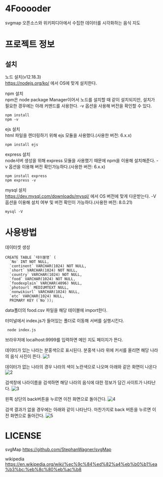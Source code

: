 # 4Fooooder
svgmap 오픈소스와 위키피디아에서 수집한 데이터를 시각화하는 음식 지도

# 프로젝트 정보

## 설치
노드 설치(v12.18.3)
<br>
https://nodejs.org/ko/ 에서 OS에 맞게 설치한다.

npm 설치
<br>
npm은 node package Manager이어서 노드를 설치할 때 같이 설치되지만,
설치가 필요한 경우에는 아래 커맨드를 사용한다. -v 옵션을 사용해 버전을 확인할 수 있다.
```
npm install
npm -v
```

ejs 설치
<br>
html 파일을 렌더링하기 위해 ejs 모듈을 사용했다.(사용한 버전: 6.x.x)
```
npm install ejs
```

express 설치
<br>
node서버 생성을 위해 express 모듈을 사용했기 때문에 npm을 이용해 설치해준다. -v 옵션을 이용해 버전 확인가능하다.(사용한 버전: 6.x.x)
```
npm install express
npm express -v
```

mysql 설치
<br>
https://dev.mysql.com/downloads/mysql/ 에서 OS 버전에 맞게 다운받는다. -V 옵션을 이용해 설치 여부 및 버전 확인이 가능하다.(사용한 버전: 8.0.21) 
```
mysql -V
```

# 사용방법

데이터셋 생성
```
CREATE TABLE `테이블명` (
  `No` INT NOT NULL,
  `continent` VARCHAR(1024) NOT NULL,
  `short` VARCHAR(1024) NOT NULL,
  `country` VARCHAR(1024) NOT NULL,
  `food` VARCHAR(1024) NOT NULL,
  `foodexplain` VARCHAR(4096) NULL,
  `photourl` MEDIUMTEXT NULL,
  `nonwikiurl` VARCHAR(1024) NULL,
  `etc` VARCHAR(1024) NULL,
  PRIMARY KEY (`No`));
  ```
  data폴더의 food.csv 파일을 해당 테이블에 import한다.



터미널에서 index.js가 들어있는 폴더로 이동해 서버를 실행시킨다.
```
 node index.js
```
브라우저에 localhost:9999를 입력하면 메인 지도 페이지가 뜬다.


데이터가 있는 나라는 분홍색으로 표시된다. 분홍색 나라 위에 커서를 올리면 해당 나라의 음식 사진이 뜬다.
![1](https://user-images.githubusercontent.com/48848525/90511931-3d6c2e80-e198-11ea-982f-a8aa17fa4b6b.png)

데이터가 없는 나라의 경우 나라의 색이 노란색으로 나오며 아래와 같은 화면이 나온다
![2](https://user-images.githubusercontent.com/48848525/90512850-bf108c00-e199-11ea-8275-2bc558060238.png)

검색창에 나라이름을 검색하면 해당 나라의 음식에 대한 정보가 담긴 사이트가 나타난다. 
![3](https://user-images.githubusercontent.com/48848525/90512929-dc455a80-e199-11ea-9b43-7ca84810a289.png)

왼쪽 상단의 back버튼을 누르면 이전 화면으로 돌아간다.
![4](https://user-images.githubusercontent.com/48848525/90513038-08f97200-e19a-11ea-8229-a0585aaf89c4.png)

검색 결과가 없을 경우에는 아래와 같이 나타난다. 마찬가지로 back 버튼을 누르면 이전 화면으로 돌아간다.
![5](https://user-images.githubusercontent.com/48848525/90513100-1e6e9c00-e19a-11ea-8afd-8bcb1cec3490.png)

# LICENSE

svgMap
https://github.com/StephanWagner/svgMap

wikipedia
https://en.wikipedia.org/wiki/%ec%9c%84%ed%82%a4%eb%b0%b1%ea%b3%bc:%eb%8c%80%eb%ac%b8
